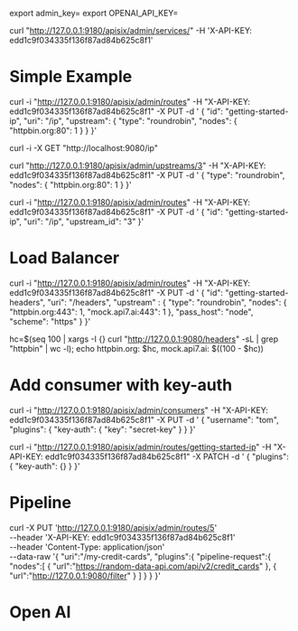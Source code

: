 export admin_key=<admin>
export OPENAI_API_KEY=<key>

curl "http://127.0.0.1:9180/apisix/admin/services/" -H 'X-API-KEY: edd1c9f034335f136f87ad84b625c8f1'

# Simple Example

curl -i "http://127.0.0.1:9180/apisix/admin/routes" -H "X-API-KEY: edd1c9f034335f136f87ad84b625c8f1" -X PUT -d '
{
  "id": "getting-started-ip",
  "uri": "/ip",
  "upstream": {
    "type": "roundrobin",
    "nodes": {
      "httpbin.org:80": 1
    }
  }
}'

curl -i -X GET "http://localhost:9080/ip"

curl "http://127.0.0.1:9180/apisix/admin/upstreams/3" -H "X-API-KEY: edd1c9f034335f136f87ad84b625c8f1" -X PUT -d '
{
  "type": "roundrobin",
  "nodes": {
    "httpbin.org:80": 1
  }
}'

curl -i "http://127.0.0.1:9180/apisix/admin/routes" -H "X-API-KEY: edd1c9f034335f136f87ad84b625c8f1" -X PUT -d '
{
  "id": "getting-started-ip",
  "uri": "/ip",
  "upstream_id": "3"
}'

# Load Balancer

curl -i "http://127.0.0.1:9180/apisix/admin/routes" -H "X-API-KEY: edd1c9f034335f136f87ad84b625c8f1" -X PUT -d '
{
  "id": "getting-started-headers",
  "uri": "/headers",
  "upstream" : {
    "type": "roundrobin",
    "nodes": {
      "httpbin.org:443": 1,
      "mock.api7.ai:443": 1
    },
    "pass_host": "node",
    "scheme": "https"
  }
}'

hc=$(seq 100 | xargs -I {} curl "http://127.0.0.1:9080/headers" -sL | grep "httpbin" | wc -l); echo httpbin.org: $hc, mock.api7.ai: $((100 - $hc))

# Add consumer with key-auth

curl -i "http://127.0.0.1:9180/apisix/admin/consumers" -H "X-API-KEY: edd1c9f034335f136f87ad84b625c8f1" -X PUT -d '
{
  "username": "tom",
  "plugins": {
    "key-auth": {
      "key": "secret-key"
    }
  }
}'

curl -i "http://127.0.0.1:9180/apisix/admin/routes/getting-started-ip" -H "X-API-KEY: edd1c9f034335f136f87ad84b625c8f1" -X PATCH -d '
{
  "plugins": {
    "key-auth": {}
  }
}'

# Pipeline

curl -X PUT 'http://127.0.0.1:9180/apisix/admin/routes/5' \
--header 'X-API-KEY: edd1c9f034335f136f87ad84b625c8f1' \
--header 'Content-Type: application/json' \
--data-raw '{
   "uri":"/my-credit-cards",
   "plugins":{
      "pipeline-request":{
         "nodes":[
            {
               "url":"https://random-data-api.com/api/v2/credit_cards"
            },
            {
               "url":"http://127.0.0.1:9080/filter"
            }
         ]
      }
   }
}'

# Open AI 

